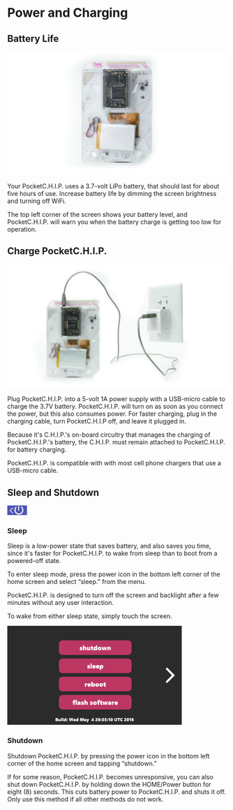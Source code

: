 # Power and Charging

## Battery Life

![Check out that battery](images/back.jpg)

Your PocketC.H.I.P. uses a 3.7-volt LiPo battery, that should last for about five hours of use. Increase battery life by dimming the screen brightness and turning off WiFi. 

The top left corner of the screen shows your battery level, and PocketC.H.I.P. will warn you when the battery charge is getting too low for operation.

## Charge PocketC.H.I.P.

![Charging PocketC.H.I.P. ](images/wall-power.jpg)

Plug PocketC.H.I.P. into a 5-volt 1A power supply with a USB-micro cable to charge the 3.7V battery. PocketC.H.I.P. will turn on as soon as you connect the power, but this also consumes power. For faster charging, plug in the charging cable, turn PocketC.H.I.P off, and leave it plugged in.

Because it's C.H.I.P.'s on-board circuitry that manages the charging of PocketC.H.I.P.'s battery, the C.H.I.P. must remain attached to PocketC.H.I.P. for battery charging.

PocketC.H.I.P. is compatible with with most cell phone chargers that use a USB-micro cable.

## Sleep and Shutdown

![Power icon](images/power-icon.jpg)

### Sleep

Sleep is a low-power state that saves battery, and also saves you time, since it's faster for PocketC.H.I.P. to wake from sleep than to boot from a powered-off state.

To enter sleep mode, press the power icon in the bottom left corner of the home screen and select “sleep.” from the menu. 

PocketC.H.I.P. is designed to turn off the screen and backlight after a few minutes without any user interaction. 

To wake from either sleep state, simply touch the screen.

![Power menu](images/power-menu.png)

### Shutdown

Shutdown PocketC.H.I.P. by pressing the power icon in the bottom left corner of the home screen and tapping “shutdown.” 

If for some reason, PocketC.H.I.P. becomes unresponsive, you can also shut down PocketC.H.I.P. by holding down the HOME/Power button for eight (8) seconds. This cuts battery power to PocketC.H.I.P. and shuts it off. Only use this method if all other methods do not work.
